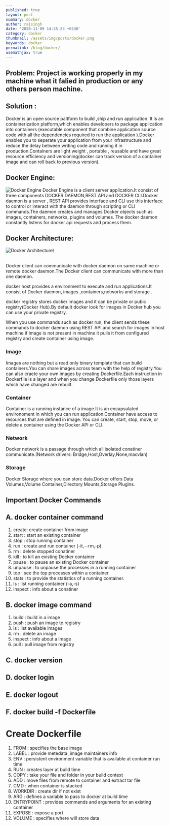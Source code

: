 ```yaml
---
published: true
layout: post
summary: docker
author: rajsingh
date: '2020-11-09 14:35:23 +0530'
category: docker
thumbnail: /assets/img/posts/docker.png
keywords: docker
permalink: /blog/docker/
usemathjax: true
---
```

## Problem: Project is working properly in my machine what it falied in production or any others person machine.

## Solution : 
Docker is an open source paltform to build ,ship and run application. It is an containerization platform,which enables developers to package application into containers (executable component that combine application source code with all the dependencies required to run the application ).Docker enables you to seperate your application from your infrastructure and reduce the delay between writing code and running it in production.Containers are light weight , portable , reusable  and have great resource efficiency and versioning(docker can track version of a container image and can roll back to previous version).


## Docker Engine:
![Docker Engine](https://docs.docker.com/engine/images/engine-components-flow.png)
Docker Engine is a  client server application.It consist of three components DOCKER DAEMON,REST API and DOCKER CLI.Docker daemon is a server , REST API provides interface and CLI use this interface  to control or interact with the  daemon through scripting or CLI commands.The daemon creates and manages Docker objects such as images, containers, networks, plugins and volumes. The docker daemon constantly listens for docker api requests and process them.

## Docker Architecture: 
![Docker Architecture](https://docs.docker.com/engine/images/architecture.svg)\


<br/>
Docker client can communicate with docker daemon on same machine or remote docker daemon.The Docker client can communicate with more than one daemon.

docker host provides a environment to execute and run applications.It consist of Docker daemon, images
,containers,networks and storage .

docker registry stores docker images and it can be private or pubic registry(Docker Hub).By default docker look for images in Docker hub you can use your private registry.

When you use commands such as docker run, the client sends these commands to docker daemon using REST API and search for images in host machine if image is not present in machine it pulls it from configured registry and create container using image.


### Image
Images are nothing but a read only binary template that can build containers.You can share images across team with the help of registry.You can also craete your own images by creating Dockerfile.Each instruction in Dockerfile is a layer and when you change Dockerfile only those layers which have changed are rebuilt.

### Container
Container is a running instance of a image.It is an encapsulated environoment in which you can run application.Container have access to resources that are defined in image. You can create, start, stop, move, or delete a container using the Docker API or CLI.

### Network
Docker network is a passage through which all isolated conatiner communicate.(Network drivers: Bridge,Host,Overlay,None,macvlan)

### Storage
Docker Storage where you can store data.Docker offers Data Volumes,Volume Container,Directory Mounts,Storage Plugins.



## Important Docker Commands

## A. docker container command
1.  create: create container from image
2.  start : start an existing container
3.  stop : stop running container
4.  run : create and run container  (-it,--rm,-p)
5.  rm : delete stopped conatiner
6.  kill : to kill an existing Docker container
7.  pause : to pause an existing Docker container
8.  unpause : to unpause the processes in a running container
9.  top : see the top processes within a container
10. stats : to provide the statistics of a running container.
11. ls : list running container  (-a,-s)
12. inspect : info about a conatiner


## B. docker image command
1.  build : build in a image
2.  push : push an image to registry
3.  ls : list available images
4.  rm : delete an image
5.  inspect : info about a image
6.  pull : pull image from registry

## C. docker version
## D. docker login
## E. docker logout
## F. docker build -f Dockerfile





# Create Dockerfile
1.  FROM : specifies the base image
2.  LABEL : provide metedata ,image maintainers info
3.  ENV : persistent environment variable that is available at container run time
4.  RUN : creates layer at build time
5.  COPY : take your file and folder in your build context
6.  ADD : move files from remote to container and extract tar file
7.  CMD : when container is stacked
8.  WORKDIR : create dir if not exist
9.  ARG : defines a variable to pass to docker at build time
10. ENTRYPOINT : provides commands and arguments for an existing container
11. EXPOSE : expose a port
12. VOLUME : specifies where will store data
